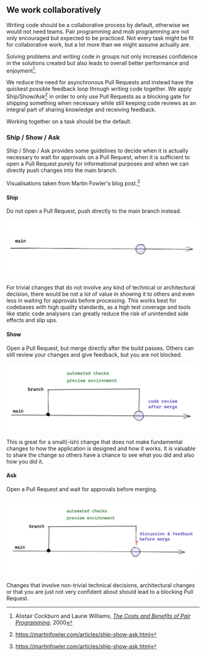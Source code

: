 ## We work collaboratively

Writing code should be a collaborative process by default, otherwise we would not need teams. Pair programming and mob programming are not only encouraged but expected to be practiced. Not every task might be fit for collaborative work, but a lot more than we might assume actually are.

Solving problems and writing code in groups not only increases confidence in the solutions created but also leads to overall better performance and enjoyment[^1]. 

We reduce the need for asynchronous Pull Requests and instead have the quickest possible feedback loop through writing code together. We apply Ship/Show/Ask[^2] in order to only use Pull Requests as a blocking gate for shipping something when necessary while still keeping code reviews as an integral part of sharing knowledge and receiving feedback.  

Working together on a task should be the default.

### Ship / Show / Ask

Ship / Shop / Ask provides some guidelines to decide when it is actually necessary to wait for approvals on a Pull Request, when it is sufficient to open a Pull Request purely for informational purposes and when we can directly push changes into the main branch. 

Visualisations taken from Martin Fowler's blog post.[^2]

#### Ship

Do not open a Pull Request, push directly to the main branch instead. 

![simply push to main](assets/ship.png)

For trivial changes that do not involve any kind of technical or architectural decision, there would be not a lot of value in showing it to others and even less in waiting for approvals before processing. This works best for codebases with high quality standards, as a high test coverage and tools like static code analysers can greatly reduce the risk of unintended side effects and slip ups.

#### Show

Open a Pull Request, but merge directly after the build passes. Others can still review your changes and give feedback, but you are not blocked. 

![open a non-blocking pull request](assets/show.png)

This is great for a small(-ish) change that does not make fundamental changes to how the application is designed and how it works. It is valuable to share the change so others have a chance to see what you did and also how you did it.

#### Ask

Open a Pull Request and wait for approvals before merging.

![open a blocking pull request](assets/ask.png)

Changes that involve non-trivial technical decisions, architectural changes or that you are just not very confident about should lead to a blocking Pull Request. 


[^1]:  Alistair Cockburn and Laurie Williams, [_The Costs and Benefits of Pair Programming_](https://collaboration.csc.ncsu.edu/laurie/Papers/XPSardinia.PDF), 2000
[^2]: https://martinfowler.com/articles/ship-show-ask.html
